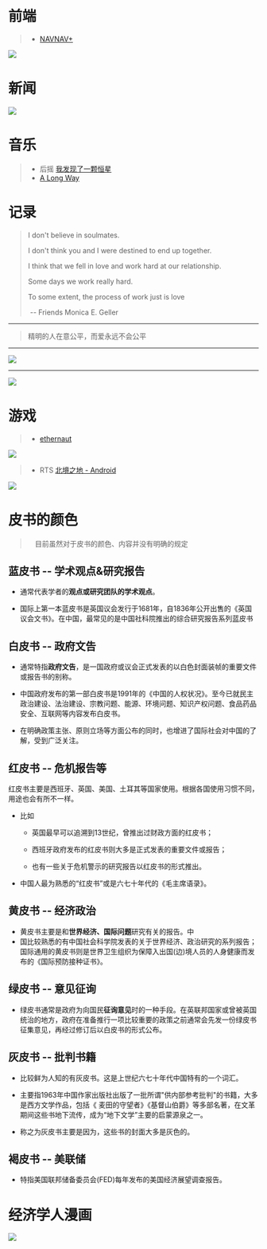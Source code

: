 



# 前端

> + [NAVNAV+](https://navnav.co/)

![](https://onedrive.live.com/embed?resid=FB131618609B8AF0%211676&authkey=%21AKmJA_qWtACchEg&width=2827&height=1626)



# 新闻

![](https://onedrive.live.com/embed?resid=FB131618609B8AF0%211677&authkey=%21AOIz8cY3KZsy0-U&width=1549&height=658)



# 音乐

> + 后摇 [我发现了一颗恒星](https://music.163.com/song?id=1981434845&userid=454473589)
> + [A Long Way](https://music.163.com/song?id=31460059&userid=454473589)



# 记录

> I don't believe in soulmates. 
>
> I don't think you and I were destined to end up together.
>
> I think that we fell in love and work hard at our relationship.
>
> Some days we work really hard.
>
> To some extent, the process of work just is love
>
> ​                                                                                                                               -- Friends Monica E. Geller

---

> 精明的人在意公平，而爱永远不会公平

---

![](https://onedrive.live.com/embed?resid=FB131618609B8AF0%211675&authkey=%21AG9tMwmkwVdGhAw&width=2268&height=4032)

---

![](https://onedrive.live.com/embed?resid=FB131618609B8AF0%211674&authkey=%21AOMn3Aza7bePf1Q&width=3771&height=2120)

# 游戏

> + [ethernaut](ethernaut.openzeppelin.com)

![](https://onedrive.live.com/embed?resid=FB131618609B8AF0%211678&authkey=%21AIBJr92nW9a9akU&width=2878&height=1626)

> + RTS [北境之地 - Android]()

![](https://onedrive.live.com/embed?resid=FB131618609B8AF0%211680&authkey=%21AG5JJEU_QgK89tA&width=2689&height=1519)

# 皮书的颜色

> 　目前虽然对于皮书的颜色、内容并没有明确的规定

## 蓝皮书 -- 学术观点&研究报告

+ 通常代表学者的**观点或研究团队的学术观点**。

+ 国际上第一本蓝皮书是英国议会发行于1681年，自1836年公开出售的《英国议会文书》。在中国，最常见的是中国社科院推出的综合研究报告系列蓝皮书

## 白皮书 -- 政府文告

+ 通常特指**政府文告**，是一国政府或议会正式发表的以白色封面装帧的重要文件或报告书的别称。

+ 中国政府发布的第一部白皮书是1991年的《中国的人权状况》。至今已就民主政治建设、法治建设、宗教问题、能源、环境问题、知识产权问题、食品药品安全、互联网等内容发布白皮书。

+ 在明确政策主张、原则立场等方面公布的同时，也增进了国际社会对中国的了解，受到广泛关注。

## 红皮书 -- 危机报告等

红皮书主要是西班牙、英国、美国、土耳其等国家使用。根据各国使用习惯不同，用途也会有所不一样。

+ 比如

  + 英国最早可以追溯到13世纪，曾推出过财政方面的红皮书；

  + 西班牙政府发布的红皮书则大多是正式发表的重要文件或报告；

  + 也有一些关于危机警示的研究报告以红皮书的形式推出。

+ 中国人最为熟悉的“红皮书”或是六七十年代的《毛主席语录》。

## 黄皮书 -- 经济政治

+ 黄皮书主要是和**世界经济、国际问题**研究有关的报告。中
+ 国比较熟悉的有中国社会科学院发表的关于世界经济、政治研究的系列报告；国际通用的黄皮书则是世界卫生组织为保障入出国(边)境人员的人身健康而发布的《国际预防接种证书》。

## 绿皮书 -- 意见征询

+ 绿皮书通常是政府为向国民**征询意见**时的一种手段。在英联邦国家或曾被英国统治的地方，政府在准备推行一项比较重要的政策之前通常会先发一份绿皮书征集意见，再经过修订后以白皮书的形式公布。

## 灰皮书 -- 批判书籍

+ 比较鲜为人知的有灰皮书。这是上世纪六七十年代中国特有的一个词汇。

+ 主要指1963年中国作家出版社出版了一批所谓"供内部参考批判"的书籍，大多是西方文学作品，包括《 麦田的守望者》《基督山伯爵》等多部名著，在文革期间这些书地下流传，成为“地下文学”主要的启蒙源泉之一。

+ 称之为灰皮书主要是因为，这些书的封面大多是灰色的。

## 褐皮书 -- 美联储

+ 特指美国联邦储备委员会(FED)每年发布的美国经济展望调查报告。

# 经济学人漫画

![](https://onedrive.live.com/embed?resid=FB131618609B8AF0%211671&authkey=%21AOLmjwAfW_bUDiU&width=1451&height=1174)


